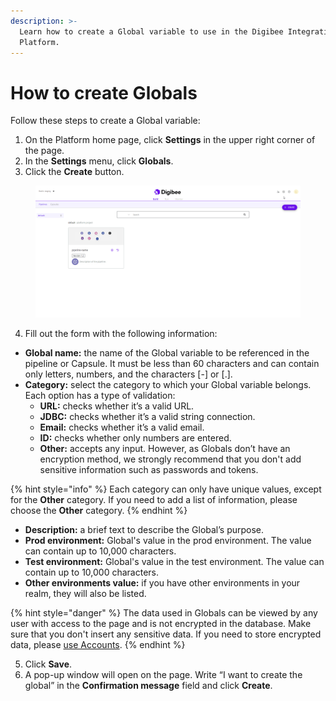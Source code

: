 ```yaml
---
description: >-
  Learn how to create a Global variable to use in the Digibee Integration
  Platform.
---
```


# How to create Globals

Follow these steps to create a Global variable:

1. On the Platform home page, click **Settings** in the upper right corner of the page.
2. In the **Settings** menu, click **Globals**.
3. Click the **Create** button.

<figure><img src="../../.gitbook/assets/create-global-NEW.gif" alt="Navigating to the Platform Settings and accessing the Globals page."><figcaption></figcaption></figure>

4. Fill out the form with the following information:

* **Global name:** the name of the Global variable to be referenced in the pipeline or Capsule. It must be less than 60 characters and can contain only letters, numbers, and the characters \[-] or \[.].
* **Category:** select the category to which your Global variable belongs. Each option has a type of validation:
  * **URL:** checks whether it’s a valid URL.
  * **JDBC:** checks whether it’s a valid string connection.
  * **Email:** checks whether it’s a valid email.
  * **ID:** checks whether only numbers are entered.
  * **Other:** accepts any input. However, as Globals don’t have an encryption method, we strongly recommend that you don't add sensitive information such as passwords and tokens.

{% hint style="info" %}
Each category can only have unique values, except for the **Other** category. If you need to add a list of information, please choose the **Other** category.
{% endhint %}

* **Description:** a brief text to describe the Global’s purpose.
* **Prod environment:** Global's value in the prod environment. The value can contain up to 10,000 characters.
* **Test environment:** Global's value in the test environment. The value can contain up to 10,000 characters.
* **Other environments value:** if you have other environments in your realm, they will also be listed.

{% hint style="danger" %}
The data used in Globals can be viewed by any user with access to the page and is not encrypted in the database. Make sure that you don't insert any sensitive data. If you need to store encrypted data, please [use Accounts](https://docs.digibee.com/documentation/settings/accounts).​
{% endhint %}

5. Click **Save**.
6. A pop-up window will open on the page. Write “I want to create the global” in the **Confirmation message** field and click **Create**.
